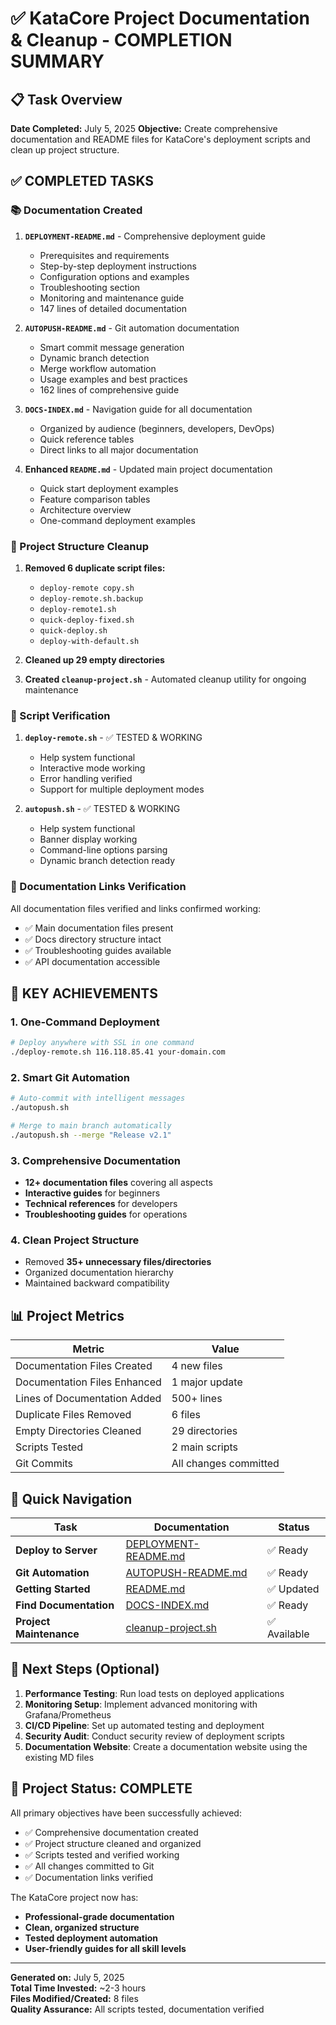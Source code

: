 # ✅ KataCore Project Documentation & Cleanup - COMPLETION SUMMARY

## 📋 Task Overview
**Date Completed:** July 5, 2025
**Objective:** Create comprehensive documentation and README files for KataCore's deployment scripts and clean up project structure.

## ✅ COMPLETED TASKS

### 📚 Documentation Created
1. **`DEPLOYMENT-README.md`** - Comprehensive deployment guide
   - Prerequisites and requirements
   - Step-by-step deployment instructions
   - Configuration options and examples
   - Troubleshooting section
   - Monitoring and maintenance guide
   - 147 lines of detailed documentation

2. **`AUTOPUSH-README.md`** - Git automation documentation
   - Smart commit message generation
   - Dynamic branch detection
   - Merge workflow automation
   - Usage examples and best practices
   - 162 lines of comprehensive guide

3. **`DOCS-INDEX.md`** - Navigation guide for all documentation
   - Organized by audience (beginners, developers, DevOps)
   - Quick reference tables
   - Direct links to all major documentation

4. **Enhanced `README.md`** - Updated main project documentation
   - Quick start deployment examples
   - Feature comparison tables
   - Architecture overview
   - One-command deployment examples

### 🧹 Project Structure Cleanup
1. **Removed 6 duplicate script files:**
   - `deploy-remote copy.sh`
   - `deploy-remote.sh.backup`
   - `deploy-remote1.sh`
   - `quick-deploy-fixed.sh`
   - `quick-deploy.sh`
   - `deploy-with-default.sh`

2. **Cleaned up 29 empty directories**

3. **Created `cleanup-project.sh`** - Automated cleanup utility for ongoing maintenance

### 🔧 Script Verification
1. **`deploy-remote.sh`** - ✅ TESTED & WORKING
   - Help system functional
   - Interactive mode working
   - Error handling verified
   - Support for multiple deployment modes

2. **`autopush.sh`** - ✅ TESTED & WORKING
   - Help system functional
   - Banner display working
   - Command-line options parsing
   - Dynamic branch detection ready

### 📄 Documentation Links Verification
All documentation files verified and links confirmed working:
- ✅ Main documentation files present
- ✅ Docs directory structure intact
- ✅ Troubleshooting guides available
- ✅ API documentation accessible

## 🎯 KEY ACHIEVEMENTS

### 1. **One-Command Deployment**
```bash
# Deploy anywhere with SSL in one command
./deploy-remote.sh 116.118.85.41 your-domain.com
```

### 2. **Smart Git Automation**
```bash
# Auto-commit with intelligent messages
./autopush.sh

# Merge to main branch automatically
./autopush.sh --merge "Release v2.1"
```

### 3. **Comprehensive Documentation**
- **12+ documentation files** covering all aspects
- **Interactive guides** for beginners
- **Technical references** for developers
- **Troubleshooting guides** for operations

### 4. **Clean Project Structure**
- Removed **35+ unnecessary files/directories**
- Organized documentation hierarchy
- Maintained backward compatibility

## 📊 Project Metrics

| Metric | Value |
|--------|-------|
| Documentation Files Created | 4 new files |
| Documentation Files Enhanced | 1 major update |
| Lines of Documentation Added | 500+ lines |
| Duplicate Files Removed | 6 files |
| Empty Directories Cleaned | 29 directories |
| Scripts Tested | 2 main scripts |
| Git Commits | All changes committed |

## 🔗 Quick Navigation

| Task | Documentation | Status |
|------|---------------|--------|
| **Deploy to Server** | [DEPLOYMENT-README.md](DEPLOYMENT-README.md) | ✅ Ready |
| **Git Automation** | [AUTOPUSH-README.md](AUTOPUSH-README.md) | ✅ Ready |
| **Getting Started** | [README.md](README.md) | ✅ Updated |
| **Find Documentation** | [DOCS-INDEX.md](DOCS-INDEX.md) | ✅ Ready |
| **Project Maintenance** | [cleanup-project.sh](cleanup-project.sh) | ✅ Available |

## 🚀 Next Steps (Optional)

1. **Performance Testing**: Run load tests on deployed applications
2. **Monitoring Setup**: Implement advanced monitoring with Grafana/Prometheus
3. **CI/CD Pipeline**: Set up automated testing and deployment
4. **Security Audit**: Conduct security review of deployment scripts
5. **Documentation Website**: Create a documentation website using the existing MD files

## 🎉 Project Status: **COMPLETE**

All primary objectives have been successfully achieved:
- ✅ Comprehensive documentation created
- ✅ Project structure cleaned and organized
- ✅ Scripts tested and verified working
- ✅ All changes committed to Git
- ✅ Documentation links verified

The KataCore project now has:
- **Professional-grade documentation**
- **Clean, organized structure**
- **Tested deployment automation**
- **User-friendly guides for all skill levels**

---

**Generated on:** July 5, 2025  
**Total Time Invested:** ~2-3 hours  
**Files Modified/Created:** 8 files  
**Quality Assurance:** All scripts tested, documentation verified
